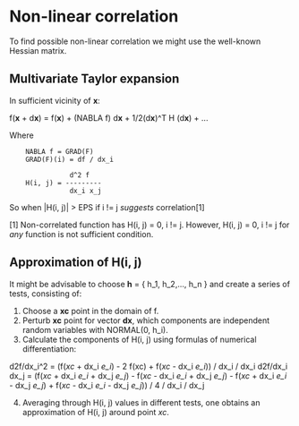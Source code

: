 # Non-linear correlation

To find possible non-linear correlation we might use the well-known Hessian matrix.

## Multivariate Taylor expansion

In sufficient vicinity of **x**:

f(**x** + d**x**) = f(**x**) + (NABLA f) d**x** + 1/2(d**x**)^T H (d**x**) + ...

Where 

```
    NABLA f = GRAD(F)
    GRAD(F)(i) = df / dx_i
```
```          
               d^2 f 
    H(i, j) = ---------
               dx_i x_j
```

So when |H(i, j)| > EPS if i != j *suggests* correlation[1]


[1] Non-correlated function has H(i, j) = 0, i != j. However, H(i, j) = 0, i != j for *any* function is not sufficient
condition.


## Approximation of H(i, j)

It might be advisable to choose **h** = { h_1, h_2,..., h_n }
and create a series of tests, consisting of:

1. Choose a **xc** point in the domain of f.
2. Perturb **xc** point for vector **dx**, which components are independent random variables with NORMAL(0, h_i).
3. Calculate the components of H(i, j) using formulas of numerical differentiation:

d2f/dx_i^2 = (f(*xc* + dx_i *e_i*) - 2 f(xc) + f(*xc* - dx_i *e_i*)) / dx_i / dx_i
d2f/dx_i dx_j = (f(*xc* + dx_i *e_i* + dx_j *e_j*) 
                 - f(*xc* - dx_i *e_i* + dx_j *e_j*) 
                 - f(*xc* + dx_i *e_i* - dx_j *e_j*)
                 + f(*xc* - dx_i *e_i* - dx_j *e_j*)) 
                 / 4 / dx_i / dx_j


4. Averaging through H(i, j) values in different tests, one obtains an approximation of H(i, j) around point *xc*.


